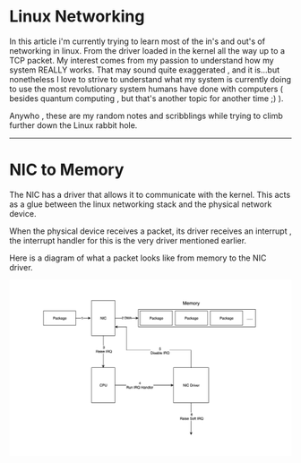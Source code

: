 
# Linux Networking 

In this article i'm currently trying to learn most of the in's and out's of networking in linux. From the driver loaded in the kernel all the way up to a TCP packet. My interest comes from my passion to understand how my system REALLY works. That may sound quite exaggerated , and it is...but nonetheless I love to strive to understand what my system is currently doing to use the most revolutionary system humans have done with computers ( besides quantum computing , but that's another topic for another time ;)  ). 

Anywho , these are my random notes and scribblings while trying to climb further down the Linux rabbit hole.

---



# NIC to Memory 

The NIC has a driver that allows it to communicate with the kernel. This acts as a glue between the linux networking stack and the physical network device. 

When the physical device receives a packet,  its driver receives an interrupt , the interrupt handler for this is the very driver mentioned earlier. 


Here is a diagram of what a packet looks like from memory to the NIC driver. 

![image](images/memtopack.png)





